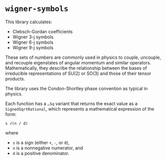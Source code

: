 `wigner-symbols`
================

This library calculates:

  - Clebsch-Gordan coefficients
  - Wigner 3-j symbols
  - Wigner 6-j symbols
  - Wigner 9-j symbols

These sets of numbers are commonly used in physics to couple, uncouple, and
recouple eigenstates of angular momentum and similar operators.
Mathematically, they describe the relationship between the bases of
irreducible representations of SU(2) or SO(3) and those of their tensor
products.

The library uses the Condon-Shortley phase convention as typical in physics.

Each function has a `…Sq` variant that returns the exact value as a
`SignedSqrtRational`, which represents a mathematical expression of the form:

    s √(n / d)

where

  - `s` is a sign (either `+`, `-`, or `0`),
  - `n` is a nonnegative numerator, and
  - `d` is a positive denominator.
